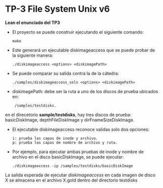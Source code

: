 # TP-3 File System Unix v6 

**Lean el enunciado del TP3**

- El proyecto se puede construir ejecutando el siguiente comando:

      make

- Este generará un ejecutable diskimageaccess que se puede probar de la siguiente manera:

      ./diskimageaccess ​<options>​ ​<diskimagePath>

- Se puede comparar su salida contra la de la cátedra:

      ./samples/diskimageaccess_soln ​<options>​ ​<diskimagePath>

- diskimagePath: debe ser la ruta a uno de los discos de prueba ubicados en:

       /samples/testdisks. 

en el direcetorio **sample/testdisks**, hay tres discos de prueba: basicDiskImage, depthFileDiskImage y dirFnameSizeDiskImage.

- El ejecutable diskimageaccess reconoce validas solo dos opciones:

      i: prueba las capas de inode y archivo.
      p: prueba las capas de nombre de archivo y ruta.

- Por ejemplo, para ejecutar ambas pruebas de inode y nombre de archivo en el disco basicDiskImage, se puede ejecutar:

      ./diskimageaccess -ip /samples/testdisks/basicDiskImage
  
La salida esperada de ejecutar *diskimageaccess* en cada imagen de disco X se almacena en el archivo X.gold dentro del directorio testdisks
